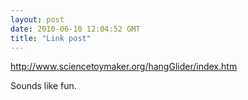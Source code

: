 ```yaml
---
layout: post
date: 2010-06-10 12:04:52 GMT
title: "Link post"
---
```

<http://www.sciencetoymaker.org/hangGlider/index.htm>

Sounds like fun.